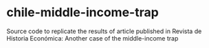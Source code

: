 # chile-middle-income-trap
 Source code to replicate the results of article published in Revista de Historia Económica: Another case of the middle-income trap
